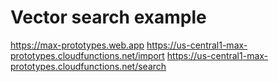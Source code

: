 # Vector search example

https://max-prototypes.web.app
https://us-central1-max-prototypes.cloudfunctions.net/import
https://us-central1-max-prototypes.cloudfunctions.net/search
